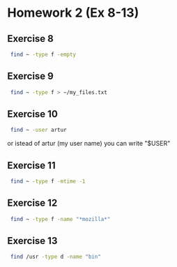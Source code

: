 # Homework 2 (Ex 8-13)

## Exercise 8

``` bash
 find ~ -type f -empty
```

## Exercise 9

``` bash
 find ~ -type f > ~/my_files.txt
```

## Exercise 10

``` bash
 find ~ -user artur
```
or istead of artur (my user name) you can write "$USER"

## Exercise 11

``` bash
 find ~ -type f -mtime -1
```

## Exercise 12

``` bash
 find ~ -type f -name "*mozilla*"
```

## Exercise 13

``` bash
 find /usr -type d -name "bin"
```

